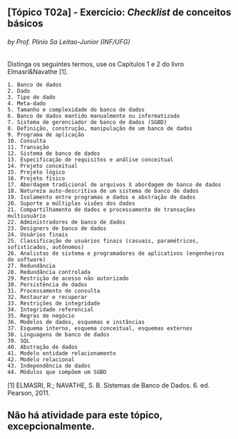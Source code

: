 ## [Tópico T02a] - Exercício: _Checklist_ de conceitos básicos
###### *by Prof. Plinio Sa Leitao-Junior (INF/UFG)*

Distinga os seguintes termos, use os Capítulos 1 e 2 do livro Elmasri&Navathe [1].

    1. Banco de dados
    2. Dado
    3. Tipo de dado
    4. Meta-dado
    5. Tamanho e complexidade do banco de dados
    6. Banco de dados mantido manualmente ou informatizado
    7. Sistema de gerenciador de banco de dados (SGBD)
    8. Definição, construção, manipulação de um banco de dados
    9. Programa de aplicação
    10. Consulta
    11. Transação
    12. Sistema de banco de dados
    13. Especificação de requisitos e análise conceitual
    14. Projeto conceitual
    15. Projeto lógico
    16. Projeto físico
    17. Abordagem tradicional de arquivos X abordagem de banco de dados
    18. Natureza auto-descritiva de um sistema de banco de dados
    19. Isolamento entre programas e dados e abstração de dados
    20. Suporte a múltiplas visões dos dados
    21. Compartilhamento de dados e processamento de transações multiusuário
    22. Administradores de banco de dados
    23. Designers de banco de dados
    24. Usuários finais
    25. Classificação de usuários finais (casuais, paramétricos, sofisticados, autônomos)
    26. Analistas de sistema e programadores de aplicativos (engenheiros de software)
    27. Redundância
    28. Redundância controlada
    29. Restrição de acesso não autorizado
    30. Persistência de dados
    31. Processamento de consulta
    32. Restaurar e recuperar
    33. Restrições de integridade
    34. Integridade referencial
    35. Regras de negócio
    36. Modelos de dados, esquemas e instâncias
    37. Esquema interno, esquema conceitual, esquemas externos
    38. Linguagens de banco de dados
    39. SQL
    40. Abstração de dados
    41. Modelo entidade relacionamento
    42. Modelo relacional
    43. Independência de dados
    44. Módulos que compõem um SGBD

[1] ELMASRI, R.; NAVATHE, S. B. Sistemas de Banco de Dados. 6. ed. Pearson, 2011.


## Não há atividade para este tópico, excepcionalmente.
